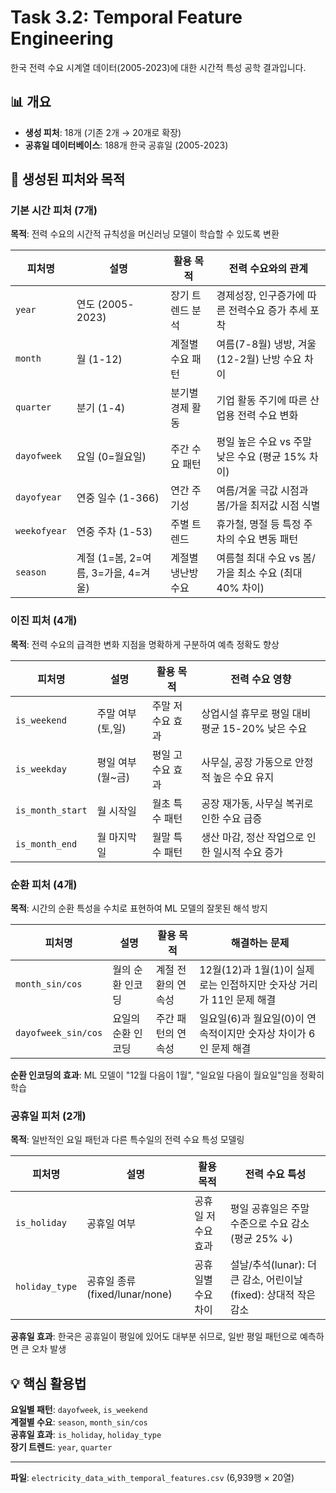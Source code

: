 # Task 3.2: Temporal Feature Engineering

한국 전력 수요 시계열 데이터(2005-2023)에 대한 시간적 특성 공학 결과입니다.

## 📊 개요
- **생성 피처**: 18개 (기존 2개 → 20개로 확장)
- **공휴일 데이터베이스**: 188개 한국 공휴일 (2005-2023)

## 🎯 생성된 피처와 목적

### 기본 시간 피처 (7개)
**목적**: 전력 수요의 시간적 규칙성을 머신러닝 모델이 학습할 수 있도록 변환

| 피처명 | 설명 | 활용 목적 | 전력 수요와의 관계 |
|--------|------|-----------|-------------------|
| `year` | 연도 (2005-2023) | 장기 트렌드 분석 | 경제성장, 인구증가에 따른 전력수요 증가 추세 포착 |
| `month` | 월 (1-12) | 계절별 수요 패턴 | 여름(7-8월) 냉방, 겨울(12-2월) 난방 수요 차이 |
| `quarter` | 분기 (1-4) | 분기별 경제 활동 | 기업 활동 주기에 따른 산업용 전력 수요 변화 |
| `dayofweek` | 요일 (0=월요일) | 주간 수요 패턴 | 평일 높은 수요 vs 주말 낮은 수요 (평균 15% 차이) |
| `dayofyear` | 연중 일수 (1-366) | 연간 주기성 | 여름/겨울 극값 시점과 봄/가을 최저값 시점 식별 |
| `weekofyear` | 연중 주차 (1-53) | 주별 트렌드 | 휴가철, 명절 등 특정 주차의 수요 변동 패턴 |
| `season` | 계절 (1=봄, 2=여름, 3=가을, 4=겨울) | 계절별 냉난방 수요 | 여름철 최대 수요 vs 봄/가을 최소 수요 (최대 40% 차이) |

### 이진 피처 (4개)  
**목적**: 전력 수요의 급격한 변화 지점을 명확하게 구분하여 예측 정확도 향상

| 피처명 | 설명 | 활용 목적 | 전력 수요 영향 |
|--------|------|-----------|----------------|
| `is_weekend` | 주말 여부 (토,일) | 주말 저수요 효과 | 상업시설 휴무로 평일 대비 평균 15-20% 낮은 수요 |
| `is_weekday` | 평일 여부 (월~금) | 평일 고수요 효과 | 사무실, 공장 가동으로 안정적 높은 수요 유지 |
| `is_month_start` | 월 시작일 | 월초 특수 패턴 | 공장 재가동, 사무실 복귀로 인한 수요 급증 |
| `is_month_end` | 월 마지막일 | 월말 특수 패턴 | 생산 마감, 정산 작업으로 인한 일시적 수요 증가 |

### 순환 피처 (4개)
**목적**: 시간의 순환 특성을 수치로 표현하여 ML 모델의 잘못된 해석 방지

| 피처명 | 설명 | 활용 목적 | 해결하는 문제 |
|--------|------|-----------|---------------|
| `month_sin/cos` | 월의 순환 인코딩 | 계절 전환의 연속성 | 12월(12)과 1월(1)이 실제로는 인접하지만 숫자상 거리가 11인 문제 해결 |
| `dayofweek_sin/cos` | 요일의 순환 인코딩 | 주간 패턴의 연속성 | 일요일(6)과 월요일(0)이 연속적이지만 숫자상 차이가 6인 문제 해결 |

**순환 인코딩의 효과**: ML 모델이 "12월 다음이 1월", "일요일 다음이 월요일"임을 정확히 학습

### 공휴일 피처 (2개)
**목적**: 일반적인 요일 패턴과 다른 특수일의 전력 수요 특성 모델링

| 피처명 | 설명 | 활용 목적 | 전력 수요 특성 |
|--------|------|-----------|----------------|
| `is_holiday` | 공휴일 여부 | 공휴일 저수요 효과 | 평일 공휴일은 주말 수준으로 수요 감소 (평균 25% ↓) |
| `holiday_type` | 공휴일 종류 (fixed/lunar/none) | 공휴일별 수요 차이 | 설날/추석(lunar): 더 큰 감소, 어린이날(fixed): 상대적 작은 감소 |

**공휴일 효과**: 한국은 공휴일이 평일에 있어도 대부분 쉬므로, 일반 평일 패턴으로 예측하면 큰 오차 발생

## 💡 핵심 활용법

**요일별 패턴**: `dayofweek`, `is_weekend`  
**계절별 수요**: `season`, `month_sin/cos`  
**공휴일 효과**: `is_holiday`, `holiday_type`  
**장기 트렌드**: `year`, `quarter`

---
**파일**: `electricity_data_with_temporal_features.csv` (6,939행 × 20열) 